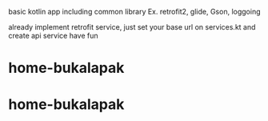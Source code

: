 basic kotlin app including common library
Ex. retrofit2, glide, Gson, loggoing

already implement retrofit service, just set your base url on services.kt and create api service
have fun
# home-bukalapak
# home-bukalapak
